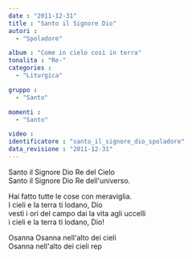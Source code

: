 ```yaml
---
date : "2011-12-31"
title : "Santo il Signore Dio"
autori : 
  - "Spoladore"

album : "Come in cielo così in terra"
tonalita : "Re-"
categories : 
  - "Liturgica"

gruppo : 
  - "Santo"

momenti : 
  - "Santo"

video : 
identificatore : "santo_il_signore_dio_spoladore"
data_revisione : "2011-12-31"
---
```

  
  
  
Santo il Signore Dio Re del Cielo  
Santo il Signore Dio Re dell'universo.     
  
Hai fatto tutte le cose con meraviglia.  
I cieli e la terra ti lodano, Dio  
vesti i ori del campo dai la vita agli uccelli  
i cieli e la terra ti lodano, Dio!  
  
Osanna Osanna nell'alto dei cieli  
Osanna nell'alto dei cieli rep  
  
  
  
